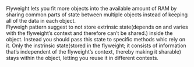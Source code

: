 Flyweight lets you fit more objects into the available amount of RAM by sharing common parts of state between multiple objects instead of keeping all of the data in each object.
<br>
Flyweigh pattern suggest to not store extrinsic state(depends on and varies with the flyweight’s context and therefore can’t be shared.) inside the object. Instead you should pass this state to specific methods whic rely on it. Only the instrinsic state(stored in the flyweight; it consists of information that’s independent of the flyweight’s context, thereby making it sharable) stays within the object, letting you reuse it in different contexts.
